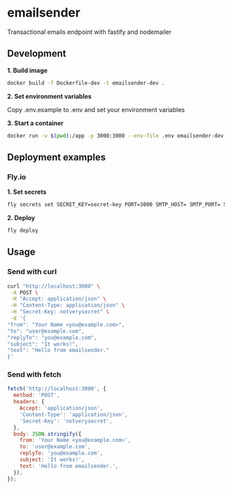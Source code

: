 # emailsender

Transactional emails endpoint with fastify and nodemailer

## Development

**1. Build image**

```sh
docker build -f Dockerfile-dev -t emailsender-dev .
```

**2. Set environment variables**

Copy .env.example to .env and set your environment variables

**3. Start a container**

```sh
docker run -v $(pwd):/app -p 3000:3000 --env-file .env emailsender-dev
```

## Deployment examples

### Fly.io

**1. Set secrets**

```sh
fly secrets set SECRET_KEY=secret-key PORT=3000 SMTP_HOST= SMTP_PORT= SMTP_AUTH_USER=you@example.com SMTP_AUTH_PASSWORD=smtp-password
```

**2. Deploy**

```sh
fly deploy
```

## Usage

### Send with curl

```sh
curl "http://localhost:3000" \
 -X POST \
 -H "Accept: application/json" \
 -H "Content-Type: application/json" \
 -H "Secret-Key: notverysecret" \
 -d '{
"from": "Your Name <you@example.com>",
"to": "user@example.com",
"replyTo": "you@example.com",
"subject": "It works!",
"text": "Hello from emailsender."
}'
```

### Send with fetch

```js
fetch('http://localhost:3000', {
  method: 'POST',
  headers: {
    Accept: 'application/json',
    'Content-Type': 'application/json',
    'Secret-Key': 'notverysecret',
  },
  body: JSON.stringify({
    from: 'Your Name <you@example.com>',
    to: 'user@example.com',
    replyTo: 'you@example.com',
    subject: 'It works!',
    text: 'Hello from emailsender.',
  }),
});
```
